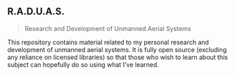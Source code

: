 ## R.A.D.U.A.S. 
>Research and Development of Unmanned Aerial Systems

This repository contains material related to my personal research and development of unmanned aerial systems. It is fully open source (excluding any reliance on licensed libraries) so that those who wish to learn about this subject can hopefully do so using what I've learned.
